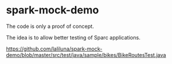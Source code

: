 # spark-mock-demo

The code is only a proof of concept. 

The idea is to allow better testing of Sparc applications.

https://github.com/laliluna/spark-mock-demo/blob/master/src/test/java/sample/bikes/BikeRoutesTest.java
